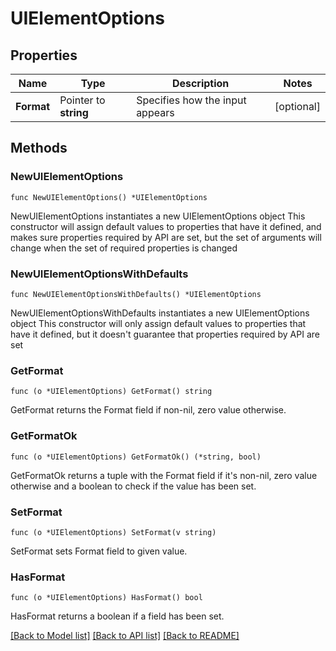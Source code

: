 # UIElementOptions

## Properties

Name | Type | Description | Notes
------------ | ------------- | ------------- | -------------
**Format** | Pointer to **string** | Specifies how the input appears | [optional] 

## Methods

### NewUIElementOptions

`func NewUIElementOptions() *UIElementOptions`

NewUIElementOptions instantiates a new UIElementOptions object
This constructor will assign default values to properties that have it defined,
and makes sure properties required by API are set, but the set of arguments
will change when the set of required properties is changed

### NewUIElementOptionsWithDefaults

`func NewUIElementOptionsWithDefaults() *UIElementOptions`

NewUIElementOptionsWithDefaults instantiates a new UIElementOptions object
This constructor will only assign default values to properties that have it defined,
but it doesn't guarantee that properties required by API are set

### GetFormat

`func (o *UIElementOptions) GetFormat() string`

GetFormat returns the Format field if non-nil, zero value otherwise.

### GetFormatOk

`func (o *UIElementOptions) GetFormatOk() (*string, bool)`

GetFormatOk returns a tuple with the Format field if it's non-nil, zero value otherwise
and a boolean to check if the value has been set.

### SetFormat

`func (o *UIElementOptions) SetFormat(v string)`

SetFormat sets Format field to given value.

### HasFormat

`func (o *UIElementOptions) HasFormat() bool`

HasFormat returns a boolean if a field has been set.


[[Back to Model list]](../README.md#documentation-for-models) [[Back to API list]](../README.md#documentation-for-api-endpoints) [[Back to README]](../README.md)


